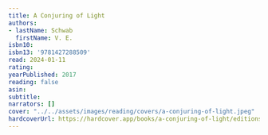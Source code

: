 ```yaml
---
title: A Conjuring of Light
authors:
- lastName: Schwab
  firstName: V. E.
isbn10:
isbn13: '9781427288509'
read: 2024-01-11
rating:
yearPublished: 2017
reading: false
asin:
subtitle:
narrators: []
cover: "../../assets/images/reading/covers/a-conjuring-of-light.jpeg"
hardcoverUrl: https://hardcover.app/books/a-conjuring-of-light/editions/30552337
---
```

